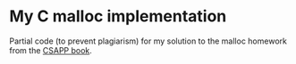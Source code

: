 # My C malloc implementation

Partial code (to prevent plagiarism) for my solution to the malloc homework from the [CSAPP book](https://csapp.cs.cmu.edu).
